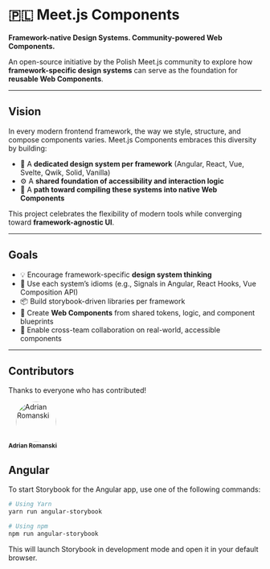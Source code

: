 # 🇵🇱 Meet.js Components

**Framework-native Design Systems. Community-powered Web Components.**

An open-source initiative by the Polish Meet.js community to explore
how **framework-specific design systems** can serve as the foundation for **reusable Web Components**.

---

## Vision

In every modern frontend framework, the way we style, structure, and compose components varies.
Meet.js Components embraces this diversity by building:

- 🧩 A **dedicated design system per framework** (Angular, React, Vue, Svelte, Qwik, Solid, Vanilla)
- ⚙️ A **shared foundation of accessibility and interaction logic**
- 🔄 A **path toward compiling these systems into native Web Components**

This project celebrates the flexibility of modern tools while converging toward **framework-agnostic UI**.

---

## Goals

- 💡 Encourage framework-specific **design system thinking**
- 🎨 Use each system’s idioms (e.g., Signals in Angular, React Hooks, Vue Composition API)
- 📦 Build storybook-driven libraries per framework
- 🔧 Create **Web Components** from shared tokens, logic, and component blueprints
- 🤝 Enable cross-team collaboration on real-world, accessible components

---

## Contributors

Thanks to everyone who has contributed!

<div>

  <a href="https://github.com/AdrianRomanski" style="text-decoration: none; margin: 0 15px;">
    <img src="https://avatars.githubusercontent.com/u/44946000?v=4" width="80" style="border-radius: 50%;" alt="Adrian Romanski" /><br />
    <sub><b>Adrian Romanski</b></sub>
  </a>

  <!-- Add more contributors here -->

</div>

## Angular 

To start Storybook for the Angular app, use one of the following commands:

```bash
# Using Yarn
yarn run angular-storybook

# Using npm
npm run angular-storybook
``` 

This will launch Storybook in development mode and open it in your default browser.

